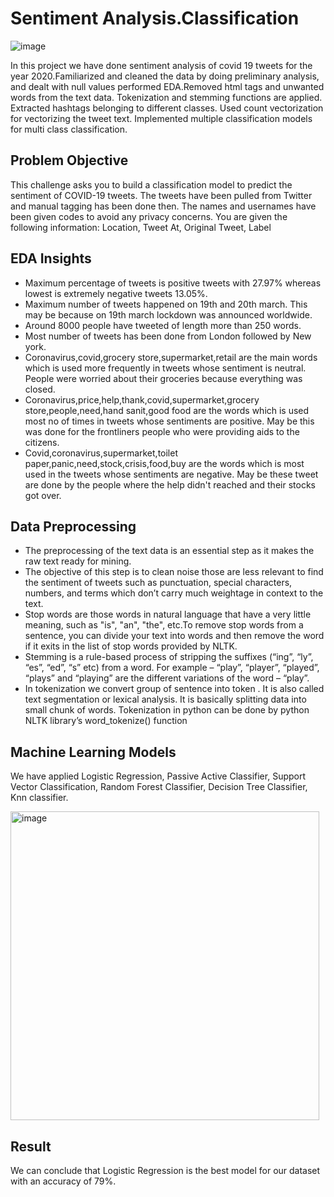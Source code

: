 # Sentiment Analysis.Classification

![image](https://user-images.githubusercontent.com/131600014/235051213-1b1bd346-aed4-44e3-b3c0-0b1ff592d0b0.png)

In this project we have done sentiment analysis of covid 19 tweets for the year 2020.Familiarized and cleaned the data by doing preliminary analysis, and dealt with null values performed EDA.Removed html tags and unwanted words from the text data. Tokenization and stemming functions are applied. Extracted hashtags belonging to different classes. Used count vectorization for vectorizing the tweet text. Implemented multiple classification models for multi class classification.

## Problem Objective
This challenge asks you to build a classification model to predict the sentiment of COVID-19 tweets. The tweets have been pulled from Twitter and manual tagging has been done then. The names and usernames have been given codes to avoid any privacy concerns. You are given the following information: Location, Tweet At, Original Tweet, Label

## EDA Insights
- Maximum percentage of tweets is positive tweets with 27.97% whereas lowest is extremely negative tweets 13.05%.
- Maximum number of tweets happened on 19th and 20th march. This may be because on 19th march lockdown was announced worldwide.
- Around 8000 people have tweeted of length more than 250 words.
- Most number of tweets has been done from London followed by New york.
- Coronavirus,covid,grocery store,supermarket,retail are the main words which is used more frequently in tweets whose sentiment is neutral. People were worried about their groceries because everything was closed.
- Coronavirus,price,help,thank,covid,supermarket,grocery store,people,need,hand sanit,good food are the words which is used most no of times in tweets whose sentiments are positive. May be this was done for the frontliners people who were providing aids to the citizens.
- Covid,coronavirus,supermarket,toilet paper,panic,need,stock,crisis,food,buy are the words which is most used in the tweets whose sentiments are negative. May be these tweet are done by the people where the help didn't reached and their stocks got over.

## Data Preprocessing
- The preprocessing of the text data is an essential step as it makes the raw text ready for mining.
- The objective of this step is to clean noise those are less relevant to find the sentiment of tweets such as punctuation, special characters, numbers, and terms which don’t carry much weightage in context to the text.
- Stop words are those words in natural language that have a very little meaning, such as "is", "an", "the", etc.To remove stop words from a sentence, you can divide your text into words and then remove the word if it exits in the list of stop words provided by NLTK.
- Stemming is a rule-based process of stripping the suffixes (“ing”, “ly”, “es”, “ed”, “s” etc) from a word. For example – “play”, “player”, “played”, “plays” and “playing” are the different variations of the word – “play”.
- In tokenization we convert group of sentence into token . It is also called text segmentation or lexical analysis. It is basically splitting data into small chunk of words. Tokenization in python can be done by python NLTK library’s word_tokenize() function

## Machine Learning Models
We have applied Logistic Regression, Passive Active Classifier, Support Vector Classification, Random Forest Classifier, Decision Tree Classifier, Knn classifier.

<img width="494" alt="image" src="https://user-images.githubusercontent.com/131600014/235054540-a6aad023-b913-46cc-8c0e-dff20c4732a7.png">

## Result
We can conclude that Logistic Regression is the best model for our dataset with an accuracy of 79%.

